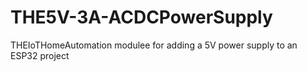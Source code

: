 # THE5V-3A-ACDCPowerSupply
THEIoTHomeAutomation modulee for adding a 5V power supply to an ESP32 project
